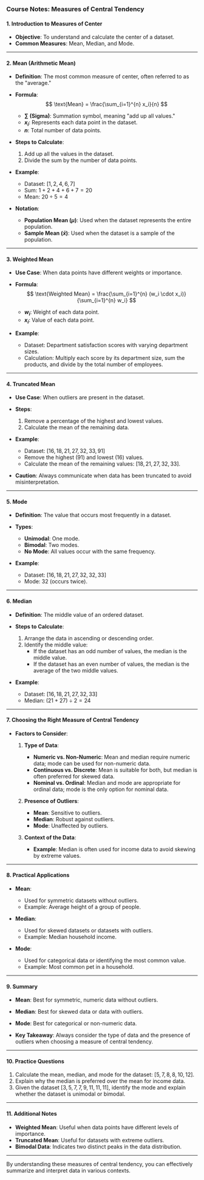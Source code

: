 ### Course Notes: Measures of Central Tendency

#### **1. Introduction to Measures of Center**
- **Objective**: To understand and calculate the center of a dataset.
- **Common Measures**: Mean, Median, and Mode.

---

#### **2. Mean (Arithmetic Mean)**
- **Definition**: The most common measure of center, often referred to as the "average."
- **Formula**:
  $$
  \text{Mean} = \frac{\sum_{i=1}^{n} x_i}{n}
  $$
  - **$\sum$ (Sigma)**: Summation symbol, meaning "add up all values."
  - **$x_i$**: Represents each data point in the dataset.
  - **$n$**: Total number of data points.

- **Steps to Calculate**:
  1. Add up all the values in the dataset.
  2. Divide the sum by the number of data points.

- **Example**:
  - Dataset: $[1, 2, 4, 6, 7]$
  - Sum: $1 + 2 + 4 + 6 + 7 = 20$
  - Mean: $20 \div 5 = 4$

- **Notation**:
  - **Population Mean ($\mu$)**: Used when the dataset represents the entire population.
  - **Sample Mean ($\bar{x}$)**: Used when the dataset is a sample of the population.

---

#### **3. Weighted Mean**
- **Use Case**: When data points have different weights or importance.
- **Formula**:
  $$
  \text{Weighted Mean} = \frac{\sum_{i=1}^{n} (w_i \cdot x_i)}{\sum_{i=1}^{n} w_i}
  $$
  - **$w_i$**: Weight of each data point.
  - **$x_i$**: Value of each data point.

- **Example**:
  - Dataset: Department satisfaction scores with varying department sizes.
  - Calculation: Multiply each score by its department size, sum the products, and divide by the total number of employees.

---

#### **4. Truncated Mean**
- **Use Case**: When outliers are present in the dataset.
- **Steps**:
  1. Remove a percentage of the highest and lowest values.
  2. Calculate the mean of the remaining data.
- **Example**:
  - Dataset: $[16, 18, 21, 27, 32, 33, 91]$
  - Remove the highest (91) and lowest (16) values.
  - Calculate the mean of the remaining values: $[18, 21, 27, 32, 33]$.

- **Caution**: Always communicate when data has been truncated to avoid misinterpretation.

---

#### **5. Mode**
- **Definition**: The value that occurs most frequently in a dataset.
- **Types**:
  - **Unimodal**: One mode.
  - **Bimodal**: Two modes.
  - **No Mode**: All values occur with the same frequency.

- **Example**:
  - Dataset: $[16, 18, 21, 27, 32, 32, 33]$
  - Mode: $32$ (occurs twice).

---

#### **6. Median**
- **Definition**: The middle value of an ordered dataset.
- **Steps to Calculate**:
  1. Arrange the data in ascending or descending order.
  2. Identify the middle value:
     - If the dataset has an odd number of values, the median is the middle value.
     - If the dataset has an even number of values, the median is the average of the two middle values.

- **Example**:
  - Dataset: $[16, 18, 21, 27, 32, 33]$
  - Median: $(21 + 27) \div 2 = 24$

---

#### **7. Choosing the Right Measure of Central Tendency**
- **Factors to Consider**:
  1. **Type of Data**:
     - **Numeric vs. Non-Numeric**: Mean and median require numeric data; mode can be used for non-numeric data.
     - **Continuous vs. Discrete**: Mean is suitable for both, but median is often preferred for skewed data.
     - **Nominal vs. Ordinal**: Median and mode are appropriate for ordinal data; mode is the only option for nominal data.

  2. **Presence of Outliers**:
     - **Mean**: Sensitive to outliers.
     - **Median**: Robust against outliers.
     - **Mode**: Unaffected by outliers.

  3. **Context of the Data**:
     - **Example**: Median is often used for income data to avoid skewing by extreme values.

---

#### **8. Practical Applications**
- **Mean**:
  - Used for symmetric datasets without outliers.
  - Example: Average height of a group of people.

- **Median**:
  - Used for skewed datasets or datasets with outliers.
  - Example: Median household income.

- **Mode**:
  - Used for categorical data or identifying the most common value.
  - Example: Most common pet in a household.

---

#### **9. Summary**
- **Mean**: Best for symmetric, numeric data without outliers.
- **Median**: Best for skewed data or data with outliers.
- **Mode**: Best for categorical or non-numeric data.

- **Key Takeaway**: Always consider the type of data and the presence of outliers when choosing a measure of central tendency.

---

#### **10. Practice Questions**
1. Calculate the mean, median, and mode for the dataset: $[5, 7, 8, 8, 10, 12]$.
2. Explain why the median is preferred over the mean for income data.
3. Given the dataset $[3, 5, 7, 7, 9, 11, 11, 11]$, identify the mode and explain whether the dataset is unimodal or bimodal.

---

#### **11. Additional Notes**
- **Weighted Mean**: Useful when data points have different levels of importance.
- **Truncated Mean**: Useful for datasets with extreme outliers.
- **Bimodal Data**: Indicates two distinct peaks in the data distribution.

---

By understanding these measures of central tendency, you can effectively summarize and interpret data in various contexts.